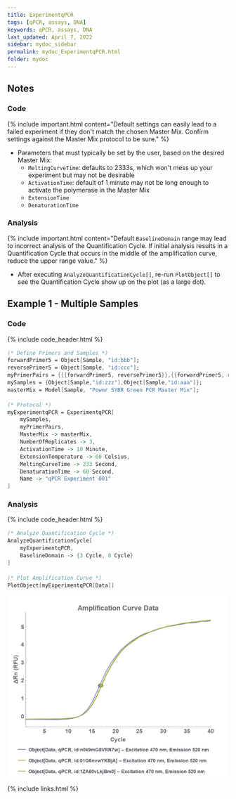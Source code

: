 ```yaml
---
title: ExperimentqPCR
tags: [qPCR, assays, DNA]
keywords: qPCR, assays, DNA
last_updated: April 7, 2022
sidebar: mydoc_sidebar
permalink: mydoc_ExperimentqPCR.html
folder: mydoc
---
```

## Notes
### Code
{% include important.html content="Default settings can easily lead to a failed experiment if they don't match the chosen Master Mix. Confirm settings against the Master Mix protocol to be sure." %}

- Parameters that must typically be set by the user, based on the desired Master Mix:
  - `MeltingCurveTime`: defaults to 2333s, which won't mess up your experiment but may not be desirable
  - `ActivationTime`: default of 1 minute may not be long enough to activate the polymerase in the Master Mix
  - `ExtensionTime`
  - `DenaturationTime`

### Analysis
{% include important.html content="Default `BaselineDomain` range may lead to incorrect analysis of the Quantification Cycle. If initial analysis results in a Quantification Cycle that occurs in the middle of the amplification curve, reduce the upper range value." %}
- After executing `AnalyzeQuantificationCycle[]`, re-run `PlotObject[]` to see the Quantification Cycle show up on the plot (as a large dot).

## Example 1 - Multiple Samples
### Code
{% include code_header.html %}
```mathematica
(* Define Primers and Samples *)
forwardPrimer5 = Object[Sample, "id:bbb"];
reversePrimer5 = Object[Sample, "id:ccc"];
myPrimerPairs = {{{forwardPrimer5, reversePrimer5}},{{forwardPrimer5, reversePrimer5}}};
mySamples = {Object[Sample,"id:zzz"],Object[Sample,"id:aaa"]};
masterMix = Model[Sample, "Power SYBR Green PCR Master Mix"];

(* Protocol *)
myExperimentqPCR = ExperimentqPCR[
	mySamples,
	myPrimerPairs,
	MasterMix -> masterMix,
	NumberOfReplicates -> 3,
	ActivationTime -> 10 Minute,
	ExtensionTemperature -> 60 Celsius,
	MeltingCurveTime -> 233 Second,
	DenaturationTime -> 60 Second,
	Name -> "qPCR Experiment 001"
]
```

### Analysis
{% include code_header.html %}
```mathematica
(* Analyze Quantification Cycle *)
AnalyzeQuantificationCycle[
    myExperimentqPCR,
    BaselineDomain -> {3 Cycle, 8 Cycle}
]

(* Plot Amplification Curve *)
PlotObject[myExperimentqPCR[Data]]
```

<img src="/images/ExperimentqPCR.ex001.plot001.png" alt="Analysis" />



{% include links.html %}
